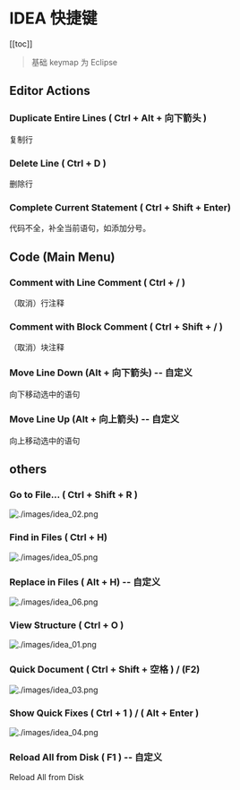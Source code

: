 # IDEA 快捷键

[[toc]]

>基础 keymap 为 Eclipse


## Editor Actions

### Duplicate Entire Lines ( Ctrl + Alt + 向下箭头 )

复制行

### Delete Line ( Ctrl + D )

删除行

### Complete Current Statement ( Ctrl + Shift + Enter)

代码不全，补全当前语句，如添加分号。


## Code (Main Menu)

### Comment with Line Comment ( Ctrl + / )

（取消）行注释

### Comment with Block Comment ( Ctrl + Shift + / )

（取消）块注释

### Move Line Down (Alt + 向下箭头) -- 自定义

向下移动选中的语句

### Move Line Up (Alt + 向上箭头) -- 自定义

向上移动选中的语句

## others

### Go to File... ( Ctrl + Shift + R )

![./images/idea_02.png](./images/idea_02.png)

### Find in Files ( Ctrl + H)

![./images/idea_05.png](./images/idea_05.png)

### Replace in Files ( Alt + H) -- 自定义

![./images/idea_06.png](./images/idea_06.png)

### View Structure ( Ctrl + O )

![./images/idea_01.png](./images/idea_01.png)

### Quick Document ( Ctrl + Shift + 空格 ) / (F2)

![./images/idea_03.png](./images/idea_03.png)

### Show Quick Fixes ( Ctrl + 1 ) / ( Alt + Enter )

![./images/idea_04.png](./images/idea_04.png)

### Reload All from Disk ( F1 ) -- 自定义

Reload All from Disk
